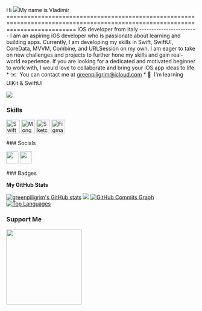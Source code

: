 Hi ![](https://user-images.githubusercontent.com/18350557/176309783-0785949b-9127-417c-8b55-ab5a4333674e.gif)My name is Vladimir ================================================================================================================================  iOS developer from Italy ------------------------  I am an aspiring iOS developer who is passionate about learning and building apps. Currently, I am developing my skills in Swift, SwiftUI, CoreData, MVVM, Combine, and URLSession on my own. I am eager to take on new challenges and projects to further hone my skills and gain real-world experience. If you are looking for a dedicated and motivated beginner to work with, I would love to collaborate and bring your iOS app ideas to life.  * ✉️  You can contact me at [greenpiligrim@icloud.com](mailto:greenpiligrim@icloud.com) * 🧠  I'm learning UIKit & SwiftUI

<a href="https://www.twitter.com/greenpiligrim" target="_blank" rel="noreferrer"><img src="https://img.shields.io/twitter/follow/greenpiligrim?logo=twitter&style=for-the-badge&color=ef4444&labelColor=1c1917" /></a>
### Skills  

<p align="left"> <a href="https://developer.apple.com/swift/" target="_blank" rel="noreferrer"><img src="https://raw.githubusercontent.com/danielcranney/readme-generator/main/public/icons/skills/swift-colored.svg" width="36" height="36" alt="Swift" /></a> <a href="https://www.mongodb.com/" target="_blank" rel="noreferrer"><img src="https://raw.githubusercontent.com/danielcranney/readme-generator/main/public/icons/skills/mongodb-colored.svg" width="36" height="36" alt="MongoDB" /></a> <a href="https://www.sketch.com/" target="_blank" rel="noreferrer"><img src="https://raw.githubusercontent.com/danielcranney/readme-generator/main/public/icons/skills/sketch-colored.svg" width="36" height="36" alt="Sketch" /></a> <a href="https://www.figma.com/" target="_blank" rel="noreferrer"><img src="https://raw.githubusercontent.com/danielcranney/readme-generator/main/public/icons/skills/figma-colored.svg" width="36" height="36" alt="Figma" /></a> </p> 
 ### Socials  <p align="left"> <a href="https://www.github.com/greenpiligrim" target="_blank" rel="noreferrer"><img src="https://raw.githubusercontent.com/danielcranney/readme-generator/main/public/icons/socials/github.svg" width="32" height="32" /></a> <a href="https://www.twitter.com/greenpiligrim" target="_blank" rel="noreferrer"><img src="https://raw.githubusercontent.com/danielcranney/readme-generator/main/public/icons/socials/twitter.svg" width="32" height="32" /></a></p>
### Badges

<b>My GitHub Stats</b>

<a href="http://www.github.com/greenpiligrim"><img src="https://github-readme-stats.vercel.app/api?username=greenpiligrim&show_icons=true&hide=&count_private=true&title_color=0891b2&text_color=ffffff&icon_color=ef4444&bg_color=1c1917&hide_border=true&show_icons=true" alt="greenpiligrim's GitHub stats" /></a>
<a href="http://www.github.com/greenpiligrim"><img src="https://github-readme-streak-stats.herokuapp.com/?user=greenpiligrim&stroke=ffffff&background=1c1917&ring=0891b2&fire=0891b2&currStreakNum=ffffff&currStreakLabel=0891b2&sideNums=ffffff&sideLabels=ffffff&dates=ffffff&hide_border=true" /></a>
<a href="http://www.github.com/greenpiligrim"><img src="https://github-readme-activity-graph.cyclic.app/graph?username=greenpiligrim&bg_color=1c1917&color=ffffff&line=ef4444&point=ffffff&area_color=1c1917&area=true&hide_border=true&custom_title=GitHub%20Commits%20Graph" alt="GitHub Commits Graph" /></a>
<a href="https://github.com/greenpiligrim" align="left"><img src="https://github-readme-stats.vercel.app/api/top-langs/?username=greenpiligrim&langs_count=10&title_color=0891b2&text_color=ffffff&icon_color=ef4444&bg_color=1c1917&hide_border=true&locale=en&custom_title=Top%20%Languages" alt="Top Languages" /></a>
### Support Me

<a href="https://www.buymeacoffee.com/greenpiligm"><img src="https://cdn.buymeacoffee.com/buttons/v2/default-yellow.png" width="200" /></a>
